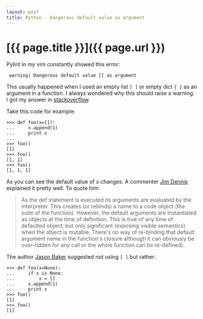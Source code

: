 ```yaml
---
layout: post
title: Python - Dangerous default value as argument
---
```

# [{{ page.title }}]({{ page.url }})

Pylint in my vim constantly showed this error:

     warning| Dangerous default value [] as argument

This usually happened when I used an empty list `[ ]` or empty dict `{ }` as an argument in a function. I always wondered why this should raise a warning. I got my answer in [stackoverflow](http://stackoverflow.com/questions/101268/hidden-features-of-python#113198).

Take this code for example:
    
    >>> def foo(x=[]):
    ...     x.append(1)
    ...     print x
    ... 
    >>> foo()
    [1]
    >>> foo()
    [1, 1]
    >>> foo()
    [1, 1, 1]

As you can see the default value of x changes. A commenter [Jim Dennis](http://stackoverflow.com/users/149076/jim-dennis) explained it pretty well. To quote him:

> As the def statement is executed its arguments are evaluated by the interpreter. This creates (or rebinds) a name to a code object (the suite of the function). However, the default arguments are instantiated as objects at the time of definition. This is true of any time of defaulted object, but only significant (exposing visible semantics) when the object is mutable. There's no way of re-binding that default argument name in the function's closure although it can obviously be over-ridden for any call or the whole function can be re-defined).

The author [Jason Baker](http://stackoverflow.com/users/2147/jason-baker) suggested not using `[ ]` but rather:

    >>> def foo(x=None):
    ...     if x is None:
    ...         x = []
    ...     x.append(1)
    ...     print x
    >>> foo()
    [1]
    >>> foo()
    [1]

